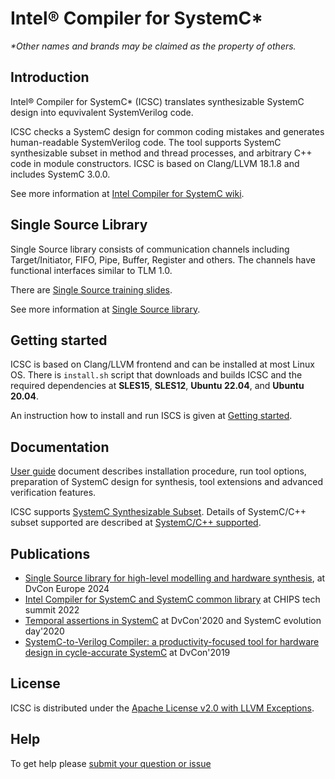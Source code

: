 # Intel&reg; Compiler for SystemC* 

*\*Other names and brands may be claimed as the property of others.*

## Introduction

Intel&reg; Compiler for SystemC* (ICSC) translates synthesizable SystemC design into equvivalent SystemVerilog code.

ICSC checks a SystemC design for common coding mistakes and generates human-readable SystemVerilog code. The tool supports SystemC synthesizable subset in method and thread processes, and arbitrary C++ code in module constructors. ICSC is based on Clang/LLVM 18.1.8 and includes SystemC 3.0.0.

See more information at [Intel Compiler for SystemC wiki](https://github.com/intel/systemc-compiler/wiki).

## Single Source Library

Single Source library consists of communication channels including Target/Initiator, FIFO, Pipe, Buffer, Register and others. The channels have functional interfaces similar to TLM 1.0.

There are [Single Source training slides](https://github.com/intel/systemc-compiler/blob/main/doc/papers/single_source_training.pdf).

See more information at [Single Source library](https://github.com/intel/systemc-compiler/wiki/Single-Source-library).

## Getting started

ICSC is based on Clang/LLVM frontend and can be installed at most Linux OS. There is ```install.sh``` script that downloads and builds ICSC and the required dependencies at **SLES15**, **SLES12**, **Ubuntu 22.04**, and **Ubuntu 20.04**.

An instruction how to install and run ISCS is given at [Getting started](https://github.com/intel/systemc-compiler/wiki/Getting-started). 

## Documentation 

[User guide](https://github.com/intel/systemc-compiler/blob/main/doc/ug.pdf) document describes installation procedure, run tool options, preparation of SystemC design for synthesis, tool extensions and advanced verification features.

ICSC supports [SystemC Synthesizable Subset](https://www.accellera.org/images/downloads/drafts-review/SystemC_Synthesis_Subset_Draft_1_4.pdf). Details of SystemC/C++ subset supported are described at [SystemC/C++ supported](https://github.com/intel/systemc-compiler/wiki/SystemC--supported).

## Publications

* [Single Source library for high-level modelling and hardware synthesis](https://github.com/intel/systemc-compiler/blob/main/doc/papers/preprint_single_source_2024.pdf), at DvCon Europe 2024
* [Intel Compiler for SystemC and SystemC common library](https://github.com/intel/systemc-compiler/blob/main/doc/papers/common_library_2022.pdf) at CHIPS tech summit 2022
* [Temporal assertions in SystemC](https://github.com/intel/systemc-compiler/blob/main/doc/papers/sct_assert.pdf) at DvCon'2020 and SystemC evolution day'2020
* [SystemC-to-Verilog Compiler: a productivity-focused tool for hardware design in cycle-accurate SystemC](https://github.com/intel/systemc-compiler/blob/main/doc/papers/icsc.pdf) at DvCon'2019

## License

ICSC is distributed under the [Apache License v2.0 with LLVM Exceptions](https://github.com/intel/systemc-compiler/blob/main/LICENSE.txt).

## Help

To get help please [submit your question or issue](https://github.com/intel/systemc-compiler/issues)
